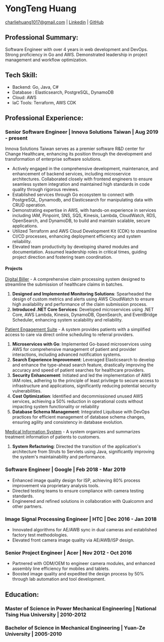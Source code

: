 # YongTeng Huang
 charliehuang1017@gmail.com | [Linkedin]([yongteng-huang](https://www.linkedin.com/in/yongteng-huang/)) | [GitHub]([github.com/EyesHuang](https://github.com/EyesHuang))

## Professional Summary:
Software Engineer with over 4 years in web development and DevOps. Strong proficiency in Go and AWS. Demonstrated leadership in project management and workflow optimization.

## Tech Skill:
- Backend: Go, Java, C#
- Database : Elasticsearch, PostgreSQL, DynamoDB
- Cloud: AWS
- IaC Tools: Terraform, AWS CDK

## Professional Experience:
### Senior Software Engineer | Innova Solutions Taiwan | Aug 2019 - present
Innova Solutions Taiwan serves as a premier software R&D center for Change Healthcare, enhancing its position through the development and transformation of enterprise software solutions.

- Actively engaged in the comprehensive development, maintenance, and enhancement of backend services, including microservice architectures. Collaborated closely with frontend engineers to ensure seamless system integration and maintained high standards in code quality through rigorous reviews.
- Established services through Go ecosystem to connect with PostgreSQL, Dynamodb, and Elasticsearch for manipulating data with CRUD operation.
- Demonstrating expertise in AWS, with hands-on experience in services including IAM, Pinpoint, SNS, SQS, Kinesis, Lambda, CloudWatch, RDS, OpenSearch, and DynamoDB, to build and maintain scalable, secure applications.
- Utilized Terraform and AWS Cloud Development Kit (CDK) to streamline CI/CD processes, enhancing deployment efficiency and system reliability.
- Elevated team productivity by developing shared modules and documentation. Assumed leadership roles in critical times, guiding project direction and fostering team coordination.
#### Projects
<u>Digital Biller</u> - A comprehensive claim processing system designed to streamline the submission of healthcare claims in batches.
1. **Designed and Implemented Monitoring Solutions**: Spearheaded the design of custom metrics and alerts using AWS CloudWatch to ensure high availability and performance of the claim submission process.
2. **Introduced .NET Core Services**: Developed microservices using .NET Core, AWS Lambda, Kinesis, DynamoDB, OpenSearch, and EventBridge Scheduler, enhancing system scalability and reliability.

<u>Patient Engagement Suite</u> - A system provides patients with a simplified access to care via direct online scheduling to referral providers.
1. **Microservices with Go**: Implemented Go-based microservices using AWS for comprehensive management of patient and provider interactions, including advanced notification systems.
2. **Search Experience Improvement**: Leveraged Elasticsearch to develop and enhance the type-ahead search feature, drastically improving the accuracy and speed of patient searches for healthcare providers.
3. **Security Enhancement**: Initiated and led the implementation of AWS IAM roles, adhering to the principle of least privilege to secure access to infrastructure and applications, significantly reducing potential security vulnerabilities.
4. **Cost Optimization**: Identified and decommissioned unused AWS services, achieving a 50% reduction in operational costs without impacting system functionality or reliability
5. **Database Schema Management**: Integrated Liquibase with DevOps practices for efficient management of database schema changes, ensuring agility and consistency in database evolution.

<u>Medical Information System</u> - A system organizes and summarizes treatment information of patients to customers.
1. **System Refactoring**: Directed the transition of the application's architecture from Struts to Servlets using Java, significantly improving the system's maintainability and performance.


### Software Engineer | Google | Feb 2018 - Mar 2019
- Enhanced image quality design for ISP, achieving 80% process improvement via proprietary analysis tools.
- Directed testing teams to ensure compliance with camera testing standards.
- Engineered and refined solutions in collaboration with Qualcomm and other partners.

### Image Signal Processing Engineer | HTC | Dec 2016 - Jan 2018
- Innovated algorithms for AE/AWB sync in dual cameras and established factory test methodologies.
- Elevated front camera image quality via AE/AWB/ISP design.

### Senior Project Engineer | Acer | Nov 2012 - Oct 2016
- Partnered with ODM/OEM to engineer camera modules, and enhanced assembly line efficiency for mobiles and tablets.
- Boosted image quality and expedited the design process by 50% through lab automation and tool development.

## Education:
### Master of Science in Power Mechanical Engineering | National Tsing Hua University | 2010-2012
### Bachelor of Science in Mechanical Engineering | Yuan-Ze University | 2005-2010
